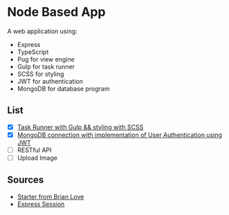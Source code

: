 # Node Based App

A web application using:
- Express
- TypeScript
- Pug for view engine
- Gulp for task runner 
- SCSS for styling
- JWT for authentication
- MongoDB for database program

## List
- [x] [Task Runner with Gulp && styling with SCSS](https://github.com/cescgie/Node-Based-App/tree/starter-gulp-scss)
- [x] [MongoDB connection with implementation of User Authentication using JWT](https://github.com/cescgie/Node-Based-App/tree/mongodb-jwt-auth)
- [ ] RESTful API
- [ ] Upload Image

## Sources
- [Starter from Brian Love](https://github.com/blove/typescript-express-starter)
- [Express Session](http://expressjs.com/en/resources/middleware/session.html#compatible-session-stores)
